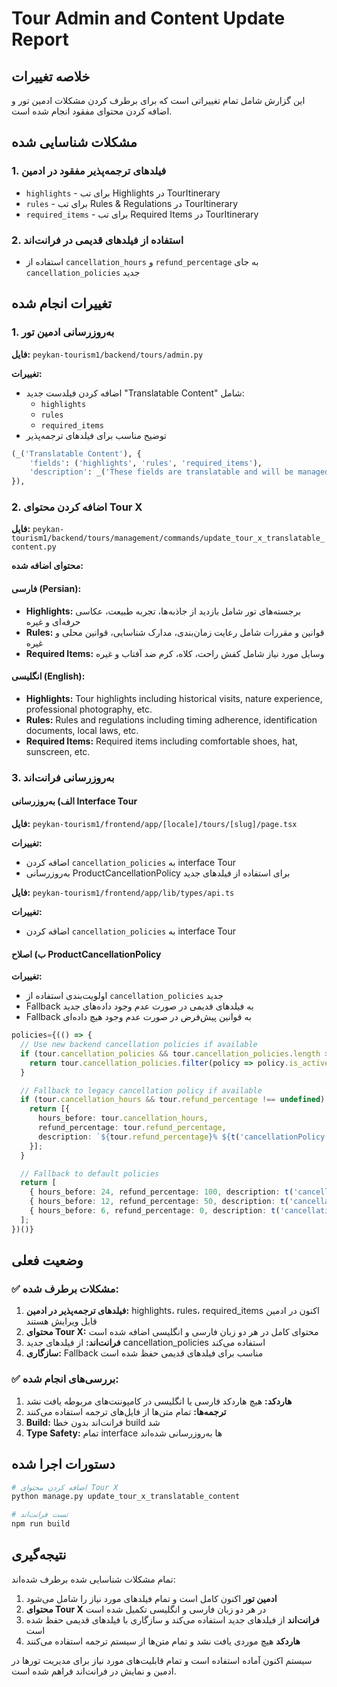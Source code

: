 # Tour Admin and Content Update Report

## خلاصه تغییرات

این گزارش شامل تمام تغییراتی است که برای برطرف کردن مشکلات ادمین تور و اضافه کردن محتوای مفقود انجام شده است.

## مشکلات شناسایی شده

### 1. فیلدهای ترجمه‌پذیر مفقود در ادمین

- `highlights` - برای تب Highlights در TourItinerary
- `rules` - برای تب Rules & Regulations در TourItinerary
- `required_items` - برای تب Required Items در TourItinerary

### 2. استفاده از فیلدهای قدیمی در فرانت‌اند

- استفاده از `cancellation_hours` و `refund_percentage` به جای `cancellation_policies` جدید

## تغییرات انجام شده

### 1. به‌روزرسانی ادمین تور

**فایل:** `peykan-tourism1/backend/tours/admin.py`

**تغییرات:**

- اضافه کردن فیلدست جدید "Translatable Content" شامل:
  - `highlights`
  - `rules`
  - `required_items`
- توضیح مناسب برای فیلدهای ترجمه‌پذیر

```python
(_('Translatable Content'), {
    'fields': ('highlights', 'rules', 'required_items'),
    'description': _('These fields are translatable and will be managed in language tabs.')
}),
```

### 2. اضافه کردن محتوای Tour X

**فایل:** `peykan-tourism1/backend/tours/management/commands/update_tour_x_translatable_content.py`

**محتوای اضافه شده:**

#### فارسی (Persian):

- **Highlights:** برجسته‌های تور شامل بازدید از جاذبه‌ها، تجربه طبیعت، عکاسی حرفه‌ای و غیره
- **Rules:** قوانین و مقررات شامل رعایت زمان‌بندی، مدارک شناسایی، قوانین محلی و غیره
- **Required Items:** وسایل مورد نیاز شامل کفش راحت، کلاه، کرم ضد آفتاب و غیره

#### انگلیسی (English):

- **Highlights:** Tour highlights including historical visits, nature experience, professional photography, etc.
- **Rules:** Rules and regulations including timing adherence, identification documents, local laws, etc.
- **Required Items:** Required items including comfortable shoes, hat, sunscreen, etc.

### 3. به‌روزرسانی فرانت‌اند

#### الف) به‌روزرسانی Interface Tour

**فایل:** `peykan-tourism1/frontend/app/[locale]/tours/[slug]/page.tsx`

**تغییرات:**

- اضافه کردن `cancellation_policies` به interface Tour
- به‌روزرسانی ProductCancellationPolicy برای استفاده از فیلدهای جدید

**فایل:** `peykan-tourism1/frontend/app/lib/types/api.ts`

**تغییرات:**

- اضافه کردن `cancellation_policies` به interface Tour

#### ب) اصلاح ProductCancellationPolicy

**تغییرات:**

- اولویت‌بندی استفاده از `cancellation_policies` جدید
- Fallback به فیلدهای قدیمی در صورت عدم وجود داده‌های جدید
- Fallback به قوانین پیش‌فرض در صورت عدم وجود هیچ داده‌ای

```typescript
policies={(() => {
  // Use new backend cancellation policies if available
  if (tour.cancellation_policies && tour.cancellation_policies.length > 0) {
    return tour.cancellation_policies.filter(policy => policy.is_active);
  }

  // Fallback to legacy cancellation policy if available
  if (tour.cancellation_hours && tour.refund_percentage !== undefined) {
    return [{
      hours_before: tour.cancellation_hours,
      refund_percentage: tour.refund_percentage,
      description: `${tour.refund_percentage}% ${t('cancellationPolicy.refundUpTo')} ${tour.cancellation_hours} ${t('cancellationPolicy.hoursBeforeService')}`
    }];
  }

  // Fallback to default policies
  return [
    { hours_before: 24, refund_percentage: 100, description: t('cancellationPolicy.freeCancel24h') },
    { hours_before: 12, refund_percentage: 50, description: t('cancellationPolicy.refund75Percent12h') },
    { hours_before: 6, refund_percentage: 0, description: t('cancellationPolicy.noRefund2h') }
  ];
})()}
```

## وضعیت فعلی

### ✅ مشکلات برطرف شده:

1. **فیلدهای ترجمه‌پذیر در ادمین:** highlights، rules، required_items اکنون در ادمین قابل ویرایش هستند
2. **محتوای Tour X:** محتوای کامل در هر دو زبان فارسی و انگلیسی اضافه شده است
3. **فرانت‌اند:** از فیلدهای جدید cancellation_policies استفاده می‌کند
4. **سازگاری:** Fallback مناسب برای فیلدهای قدیمی حفظ شده است

### ✅ بررسی‌های انجام شده:

1. **هاردکد:** هیچ هاردکد فارسی یا انگلیسی در کامپوننت‌های مربوطه یافت نشد
2. **ترجمه‌ها:** تمام متن‌ها از فایل‌های ترجمه استفاده می‌کنند
3. **Build:** فرانت‌اند بدون خطا build شد
4. **Type Safety:** تمام interface ها به‌روزرسانی شده‌اند

## دستورات اجرا شده

```bash
# اضافه کردن محتوای Tour X
python manage.py update_tour_x_translatable_content

# تست فرانت‌اند
npm run build
```

## نتیجه‌گیری

تمام مشکلات شناسایی شده برطرف شده‌اند:

1. **ادمین تور** اکنون کامل است و تمام فیلدهای مورد نیاز را شامل می‌شود
2. **محتوای Tour X** در هر دو زبان فارسی و انگلیسی تکمیل شده است
3. **فرانت‌اند** از فیلدهای جدید استفاده می‌کند و سازگاری با فیلدهای قدیمی حفظ شده است
4. **هاردکد** هیچ موردی یافت نشد و تمام متن‌ها از سیستم ترجمه استفاده می‌کنند

سیستم اکنون آماده استفاده است و تمام قابلیت‌های مورد نیاز برای مدیریت تورها در ادمین و نمایش در فرانت‌اند فراهم شده است.
